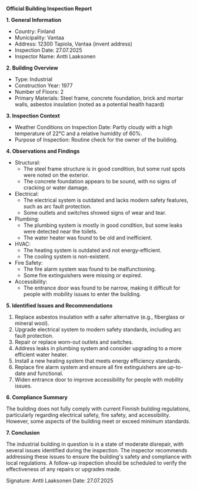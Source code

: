 **Official Building Inspection Report**

**1. General Information**

* Country: Finland
* Municipality: Vantaa
* Address: 12300 Tapiola, Vantaa (invent address)
* Inspection Date: 27.07.2025
* Inspector Name: Antti Laaksonen

**2. Building Overview**

* Type: Industrial
* Construction Year: 1977
* Number of Floors: 2
* Primary Materials: Steel frame, concrete foundation, brick and mortar walls, asbestos insulation (noted as a potential health hazard)

**3. Inspection Context**

* Weather Conditions on Inspection Date: Partly cloudy with a high temperature of 22°C and a relative humidity of 60%.
* Purpose of Inspection: Routine check for the owner of the building.

**4. Observations and Findings**

* Structural:
	+ The steel frame structure is in good condition, but some rust spots were noted on the exterior.
	+ The concrete foundation appears to be sound, with no signs of cracking or water damage.
* Electrical:
	+ The electrical system is outdated and lacks modern safety features, such as arc fault protection.
	+ Some outlets and switches showed signs of wear and tear.
* Plumbing:
	+ The plumbing system is mostly in good condition, but some leaks were detected near the toilets.
	+ The water heater was found to be old and inefficient.
* HVAC:
	+ The heating system is outdated and not energy-efficient.
	+ The cooling system is non-existent.
* Fire Safety:
	+ The fire alarm system was found to be malfunctioning.
	+ Some fire extinguishers were missing or expired.
* Accessibility:
	+ The entrance door was found to be narrow, making it difficult for people with mobility issues to enter the building.

**5. Identified Issues and Recommendations**

1. Replace asbestos insulation with a safer alternative (e.g., fiberglass or mineral wool).
2. Upgrade electrical system to modern safety standards, including arc fault protection.
3. Repair or replace worn-out outlets and switches.
4. Address leaks in plumbing system and consider upgrading to a more efficient water heater.
5. Install a new heating system that meets energy efficiency standards.
6. Replace fire alarm system and ensure all fire extinguishers are up-to-date and functional.
7. Widen entrance door to improve accessibility for people with mobility issues.

**6. Compliance Summary**

The building does not fully comply with current Finnish building regulations, particularly regarding electrical safety, fire safety, and accessibility. However, some aspects of the building meet or exceed minimum standards.

**7. Conclusion**

The industrial building in question is in a state of moderate disrepair, with several issues identified during the inspection. The inspector recommends addressing these issues to ensure the building's safety and compliance with local regulations. A follow-up inspection should be scheduled to verify the effectiveness of any repairs or upgrades made.

Signature: Antti Laaksonen
Date: 27.07.2025